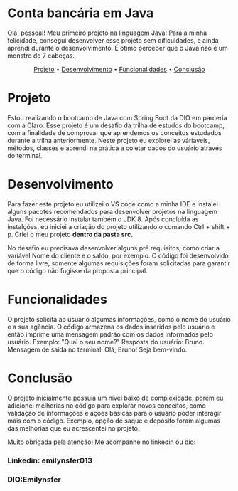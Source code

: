 <h1>Conta bancária em Java</h1>

<p>Olá, pessoal! Meu primeiro projeto na linguagem Java! Para a minha felicidade, consegui desenvolver esse projeto sem dificuldades, e ainda aprendi durante o desenvolvimento. É ótimo perceber que o Java não é um monstro de 7 cabeças.</p>


<p align="center">
 <a href="#projeto">Projeto</a> •
 <a href="#desenvolvimento">Desenvolvimento</a> • 
 <a href="#funcionalidades">Funcionalidades</a> • 
 <a href="#Conclusão">Conclusão</a>
</p>


# Projeto

<p>Estou realizando o bootcamp de Java com Spring Boot da DIO em parceria com a Claro. Esse projeto é um desafio da trilha de estudos do bootcamp, com a finalidade de comprovar que aprendemos os conceitos estudados durante a trilha anteriormente. Neste projeto eu explorei as váriaveis, métodos, classes e aprendi na prática a coletar dados do usuário através do terminal.</p>

# Desenvolvimento

<p>Para fazer este projeto eu utilizei o VS code como a minha IDE e instalei alguns pacotes recomendados para desenvolver projetos na linguagem Java. Foi necessário instalar também o JDK 8. Após concluída as instalções, eu iniciei a criação do projeto utilizando o comando Ctrl + shift + p. Criei o meu projeto <strong>dentro da pasta src.</strong></p>

<p>No desafio eu precisava desenvolver alguns pré requisitos, como criar a variável Nome do cliente e o saldo, por exemplo. O código foi desenvolvido de forma livre, somente algumas requisições foram solicitadas para garantir que o código não fugisse da proposta principal. </p>

# Funcionalidades

<p>O projeto solicita ao usuário algumas informações, como o nome do usuário e a sua agência. O código armazena os dados inseridos pelo usuário e entâo imprime uma mensagem padrão com os dados informados pelo usuário. Exemplo: "Qual o seu nome?" Resposta do usuário: Bruno. Mensagem de saída no terminal: Olá, Bruno! Seja bem-vindo.</p>

# Conclusão

<p>O projeto inicialmente possuia um nível baixo de complexidade, porém eu adicionei melhorias no código para explorar novos conceitos, como validação de informações e ações básicas para o usuário poder interagir mais com o código. Exemplo, opção de saque e depósito foram algumas das melhorias que eu acrescentei no projeto. </p>

<p>Muito obrigada pela atenção! Me acompanhe no linkedin ou dio:</p>

<h3><strong>Linkedin:</strong> emilynsfer013</h3>
<h3><strong>DIO:</strong>Emilynsfer</h3>
